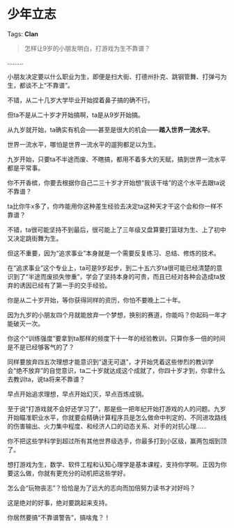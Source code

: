 # 少年立志

Tags: **Clan**

> 怎样让9岁的小朋友明白，打游戏为生不靠谱？



………

小朋友决定要以什么职业为生，即便是扫大街、打德州扑克、跳钢管舞、打弹弓为生，都谈不上“不靠谱”。

不错，从二十几岁大学毕业开始捏着鼻子搞的确不行。

但ta不是从二十岁才开始搞啊，ta是从9岁开始搞。

从九岁就开始，ta确实有机会——甚至是很大的机会——**踏入世界一流水平**。

世界一流水平，哪怕是世界一流水平的遛狗都足以为生。

九岁开始，只要ta不半途而废、不瞎搞，都用不着多大的天赋，搞到世界一流水平都是平常事。

你不开香槟，你要去根据你自己二三十岁才开始想“我该干啥”的这个水平去跟ta说不靠谱？

ta比你牛x多了，你咋能用你这种差生经验去决定ta这种天才干这个会和你一样不靠谱？

不错，ta很可能坚持不到最后，很可能上了三年级又盘算要打篮球为生、上了初中又决定跳街舞为生。

但这不重要，因为“追求事业”本身就是一个需要反复练习、总结、修炼的技术。

在“追求事业”这个专业上，ta可是9岁起步，到二十五六岁ta很可能已经清楚的意识到了“半途而废损失惨重”，学会了坚持本身的可贵，而且已经对各种会造成ta放弃的诱因已经有了第一手的交手经验。

你是从二十岁开始，等你获得同样的资历，你怕不要晚上二十年。

因为九岁的小朋友四个月就能放弃一个梦想，换别的赛道，你能吗？你起码一年才能破灭一次。

你这个“训练强度”要拿到ta那样的频度下十一年的经验教训，只算你多一倍的时间是不是已经够客气的了？

同样要放弃四五次理想才能意识到“退无可退”，才开始凭着这些惨烈的教训学会“绝不放弃”的自觉意识，ta二十岁就达成这个成就了，你四十岁才到，你拿什么去教训ta，说ta将来不靠谱？

早点开始追求理想，早点开始幻灭，早点百炼成钢。

至于说“打游戏就不会好还学习了”，那是些一把年纪开始打游戏的人的问题。九岁开始瞄准职业水平，你就要会精确计算程序员是怎么做命中判定的、不同进攻路线的伤害输出、火力集中程度、和经济人口的动态关系、对手的对抗心理……

你不把这些学科学到超过所有其他世界级选手，你最多打到小区级，赢两包烟到顶了。

想打游戏为生，数学、软件工程和认知心理学是基本课程，支持你学啊。正因为你要这么做，你就有更充分的动机把这些学好。

怎么会“玩物丧志”？恰恰是为了远大的志向而加倍努力读书才对好吗？

  


这是绝对的好事，绝对要跳起来支持。

你居然要搞“不靠谱警告”，搞啥鬼？！



